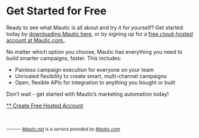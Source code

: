 # Get Started for Free


Ready to see what Mautic is all about and try it for yourself? Get started today by [downloading Mautic here](https://www.mautic.org/download), or by signing up for a [free cloud-hosted account at Mautic.com.](https://www.mautic.com/subscriptions). 

No matter which option you choose, Mautic has everything you need to build smarter campaigns, faster. This includes:


- Painless campaign execution for everyone on your team
- Unrivaled flexibility to create smart, multi-channel campaigns
- Open, flexible APIs for integration to anything you bought or built



Don’t wait - get started with Mautic’s marketing automation today!
  



[** Create Free Hosted Account](https://mautic.com/signup-free-account/)  

    

 ------ *<small><a href="https://mautic.com/products/pricing/" alt="free marketing automation">Mautic.net</a> is a service provided by <a href="https://mautic.com" target="_blank">Mautic.com</a></small>*